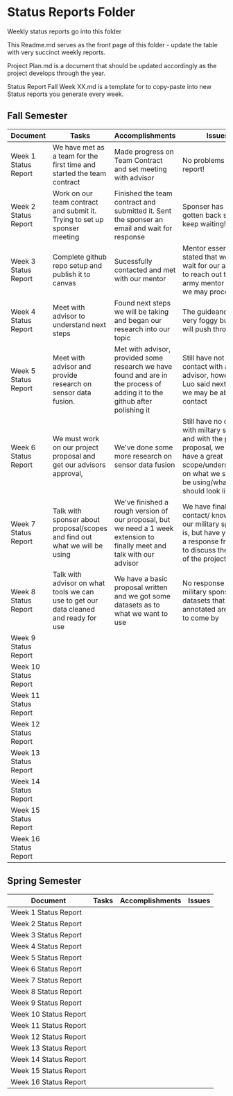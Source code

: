 # Status Reports Folder
Weekly status reports go into this folder

This Readme.md serves as the front page of this folder - update the table with very succinct weekly reports.

Project Plan.md is a document that should be updated accordingly as the project develops through the year.

Status Report Fall Week XX.md is a template for to copy-paste into new Status reports you generate every week.

## Fall Semester

| Document | Tasks | Accomplishments | Issues |
|---|---|---|---|
| Week 1 Status Report | We have met as a team for the first time and started the team contract  | Made progress on Team Contract and set meeting with advisor | No problems to report! |
| Week 2 Status Report | Work on our team contract and submit it. Trying to set up sponser meeting | Finished the team contract and submitted it. Sent the sponser an email and wait for response  | Sponser has not gotten back so we keep waiting! |
| Week 3 Status Report |Complete github repo setup and publish it to canvas |Sucessfully contacted and met with our mentor |Mentor essentially stated that we must wait for our advisor to reach out to the army mentor so that we may proceed|
| Week 4 Status Report | Meet with advisor to understand next steps | Found next steps we will be taking and began our research into our topic | The guideance is very foggy but we will push through! |
| Week 5 Status Report |Meet with advisor and provide research on sensor data fusion. |Met with advisor, provided some research we have found and are in the process of adding it to the github after polishing it|Still have not been in contact with army advisor, however Luo said next week we may be able to contact |
| Week 6 Status Report |We must work on our project proposal and get our advisors approval, |We've done some more research on sensor data fusion |Still have no contact with miltary sponser, and with the project proposal, we don't have a great scope/understanding on what we should be using/what it should look like|
| Week 7 Status Report |Talk with sponser about proposal/scopes and find out what we will be using |We've finished a rough version of our proposal, but we need a 1 week extension to finally meet and talk with our advisor |We have finally got contact/ know who our military sponser is, but have yet to get a response from him to discuss the scope of the project. |
| Week 8 Status Report | Talk with advisor on what tools we can use to get our data cleaned and ready for use |We have a basic proposal written and we got some datasets as to what we want to use |No response from military sponser, datasets that are annotated are hard to come by |
| Week 9 Status Report | | | |
| Week 10 Status Report | | | |
| Week 11 Status Report | | | |
| Week 12 Status Report | | | |
| Week 13 Status Report | | | |
| Week 14 Status Report | | | |
| Week 15 Status Report | | | |
| Week 16 Status Report | | | |

## Spring Semester

| Document | Tasks | Accomplishments| Issues |
|---|---|---|---|
| Week 1 Status Report | | | |
| Week 2 Status Report | | | |
| Week 3 Status Report | | | |
| Week 4 Status Report | | | |
| Week 5 Status Report | | | |
| Week 6 Status Report | | | |
| Week 7 Status Report | | | |
| Week 8 Status Report | | | |
| Week 9 Status Report | | | |
| Week 10 Status Report | | | |
| Week 11 Status Report | | | |
| Week 12 Status Report | | | |
| Week 13 Status Report | | | |
| Week 14 Status Report | | | |
| Week 15 Status Report | | | |
| Week 16 Status Report | | | |
